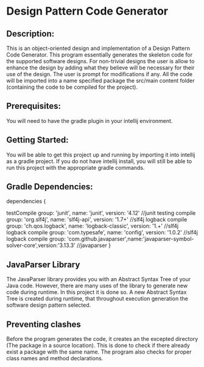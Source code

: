 # Design Pattern Code Generator

## Description:
This is an object-oriented design and implementation of a Design Pattern Code Generator. 
This program essentially generates the skeleton code for the supported software designs. 
For non-trivial designs the user is allow to enhance the design by adding what they believe 
will be necessary for their use of the design. The user is prompt for modifications if any.
All the code will be imported into a name specified package the src/main content folder 
(containing the code to be compiled for the project). 


## Prerequisites:
You will need to have the gradle plugin in your intellij environment.


## Getting Started:
You will be able to get this project up and running by importing it into intellij as a gradle 
project. If you do not have intellij install, you will still be able to run this project with 
the appropriate gradle commands.


## Gradle Dependencies:
dependencies {

testCompile group: 'junit', name: 'junit', version: '4.12'                                   //junit testing
compile group: 'org.slf4j', name: 'slf4j-api', version: '1.7+'                               //slf4j logback
compile group: 'ch.qos.logback', name: 'logback-classic', version: '1.+'                     //slf4j logback
compile group: 'com.typesafe', name: 'config', version: '1.0.2'                              //slf4j logback
compile group: 'com.github.javaparser',name:'javaparser-symbol-solver-core',version:'3.13.3' //javaparser
}


## JavaParser Library
The JavaParser library provides you with an Abstract Syntax Tree of your Java code. However, 
there are many uses of the library to generate new code during runtime. In this project it is 
done so. A new Abstract Syntax Tree is created during runtime, that throughout execution generation 
the software design pattern selected.


## Preventing clashes
Before the program generates the code, it creates an the excepted directory (The package in a source location). 
This is done to check if there already exist a package with the same name. The program also checks for proper
class names and method declarations. 


